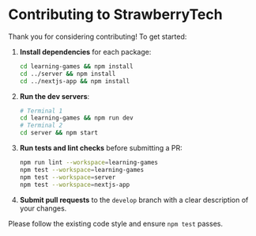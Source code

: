 # Contributing to StrawberryTech

Thank you for considering contributing! To get started:

1. **Install dependencies** for each package:
   ```bash
   cd learning-games && npm install
   cd ../server && npm install
   cd ../nextjs-app && npm install
   ```

2. **Run the dev servers**:
   ```bash
   # Terminal 1
   cd learning-games && npm run dev
   # Terminal 2
   cd server && npm start
   ```

3. **Run tests and lint checks** before submitting a PR:
   ```bash
   npm run lint --workspace=learning-games
   npm test --workspace=learning-games
   npm test --workspace=server
   npm test --workspace=nextjs-app
   ```

4. **Submit pull requests** to the `develop` branch with a clear description of your changes.

Please follow the existing code style and ensure `npm test` passes.
